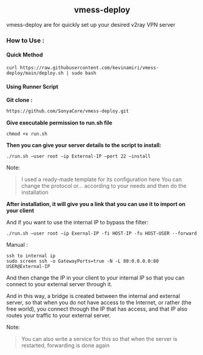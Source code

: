 <h2 align="center"> vmess-deploy </h2>
vmess-deploy are for quickly set up your desired v2ray VPN server

<h3> How to Use : </h3> 

<h4> Quick Method </h4>

```
curl https://raw.githubusercontent.com/kevinamiri/vmess-deploy/main/deploy.sh | sudo bash
```

<h4> Using Runner Script </h4> 

**Git clone :**

```bash
https://github.com/SonyaCore/vmess-deploy.git
```

**Give executable permission to run.sh file**

```
chmod +x run.sh
```
**Then you can give your server details to the script to install:**
```
./run.sh —user root —ip External-IP —port 22 —install
```
Note:
> I used a ready-made template for its configuration here
You can change the protocol or... according to your needs and then do the installation

**After installation, it will give you a link that you can use it to import on your client**
 
And if you want to use the internal IP to bypass the filter:

```
./run.sh —user root —ip Exernal-IP -fi HOST-IP -fu HOST-USER --forward
```
Manual :
```
ssh to internal ip
sudo screen ssh -o GatewayPorts=true -N -L 80:0.0.0.0:80 USER@External-IP
```
And then change the IP in your client to your internal IP so that you can connect to your external server through it.

And in this way, a bridge is created between the internal and external server, so that when you do not have access to the Internet, or rather (the free world), you connect through the IP that has access, and that IP also routes your traffic to your external server.

 
Note:
> You can also write a service for this so that when the server is restarted, forwarding is done again
